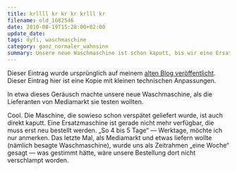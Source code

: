```yaml
---
title: krllll kr kr kr krlll kr
filename: old_1682546
date: 2010-08-19T15:28:00+02:00
update_date:
tags: dyfi, waschmaschine
category: ganz_normaler_wahnsinn
summary: Unsere neue Waschmaschine ist schon kaputt, bis wir eine Ersatzmaschine bekommen, wird es dauern.
---
```


Dieser Eintrag wurde ursprünglich auf meinem [alten Blog veröffentlicht](https://stu.blogger.de/stories/1682546/). Dieser Eintrag hier ist eine Kopie mit kleinen technischen Anpassungen.

In etwa dieses Geräusch machte unsere neue Waschmaschine, als die Lieferanten von Mediamarkt sie testen wollten.

Cool. Die Maschine, die sowieso schon verspätet geliefert wurde, ist auch direkt kaputt. Eine Ersatzmaschine ist gerade nicht mehr verfügbar, die muss erst neu bestellt werden. „So 4 bis 5 Tage“ &mdash; Werktage, möchte ich nur anmerken. Das letzte Mal, als Mediamarkt und etwas liefern wollte (nämlich besagte Waschmaschine), wurde uns als Zeitrahmen „eine Woche“ gesagt &mdash; was gestimmt hätte, wäre unsere Bestellung dort nicht verschlampt worden.

